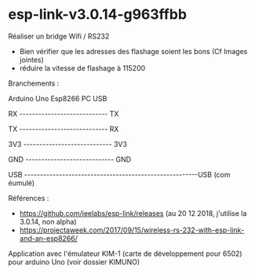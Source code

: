# esp-link-v3.0.14-g963ffbb

Réaliser un bridge Wifi / RS232 

- Bien vérifier que les adresses des flashage soient les bons (Cf Images jointes)
- réduire la vitesse de flashage à 115200

Branchements :

Arduino Uno                     Esp8266                 PC USB

RX   ----------------------------  TX

TX   ----------------------------  RX

3V3  ---------------------------- 3V3

GND  ---------------------------- GND

USB  -------------------------------------------------------USB (com éumulé)


Références :
- https://github.com/jeelabs/esp-link/releases (au 20 12 2018, j'utilise la 3.0.14, non alpha) 
- https://projectaweek.com/2017/09/15/wireless-rs-232-with-esp-link-and-an-esp8266/

Application avec l'émulateur KIM-1 (carte de développement pour 6502) pour arduino Uno (voir dossier KIMUNO)
